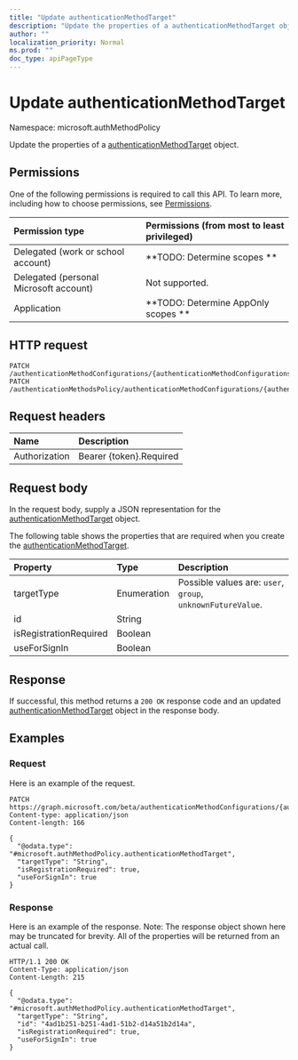 ```yaml
---
title: "Update authenticationMethodTarget"
description: "Update the properties of a authenticationMethodTarget object."
author: ""
localization_priority: Normal
ms.prod: ""
doc_type: apiPageType
---
```


# Update authenticationMethodTarget

Namespace: microsoft.authMethodPolicy

Update the properties of a [authenticationMethodTarget](../resources/microsoft.authmethodpolicy-authenticationmethodtarget.md) object.

## Permissions
One of the following permissions is required to call this API. To learn more, including how to choose permissions, see [Permissions](/concepts/permissions-reference.md).

|Permission type|Permissions (from most to least privileged)|
|:---|:---|
|Delegated (work or school account)|**TODO: Determine scopes **|
|Delegated (personal Microsoft account)|Not supported.|
|Application|**TODO: Determine AppOnly scopes **|

## HTTP request
<!-- {
  "blockType": "ignored"
}
-->
``` http
PATCH /authenticationMethodConfigurations/{authenticationMethodConfigurationsId}/includeTargets/{authenticationMethodTargetId}
PATCH /authenticationMethodsPolicy/authenticationMethodConfigurations/{authenticationMethodConfigurationId}/includeTargets/{authenticationMethodTargetId}
```

## Request headers
|Name|Description|
|:---|:---|
|Authorization|Bearer {token}.Required|

## Request body
In the request body, supply a JSON representation for the [authenticationMethodTarget](../resources/microsoft.authmethodpolicy-authenticationmethodtarget.md) object.

The following table shows the properties that are required when you create the [authenticationMethodTarget](../resources/microsoft.authmethodpolicy-authenticationmethodtarget.md).

|Property|Type|Description|
|:---|:---|:---|
|targetType|Enumeration| Possible values are: `user`, `group`, `unknownFutureValue`.|
|id|String||
|isRegistrationRequired|Boolean||
|useForSignIn|Boolean||



## Response
If successful, this method returns a `200 OK` response code and an updated [authenticationMethodTarget](../resources/microsoft.authmethodpolicy-authenticationmethodtarget.md) object in the response body.

## Examples

### Request
Here is an example of the request.
<!-- {
  "blockType": "request",
  "name": "update_authenticationmethodtarget"
}
-->
``` http
PATCH https://graph.microsoft.com/beta/authenticationMethodConfigurations/{authenticationMethodConfigurationsId}/includeTargets/{authenticationMethodTargetId}
Content-type: application/json
Content-length: 166

{
  "@odata.type": "#microsoft.authMethodPolicy.authenticationMethodTarget",
  "targetType": "String",
  "isRegistrationRequired": true,
  "useForSignIn": true
}
```

### Response
Here is an example of the response. Note: The response object shown here may be truncated for brevity. All of the properties will be returned from an actual call.
<!-- {
  "blockType": "response",
  "truncated": true
}
-->
``` http
HTTP/1.1 200 OK
Content-Type: application/json
Content-Length: 215

{
  "@odata.type": "#microsoft.authMethodPolicy.authenticationMethodTarget",
  "targetType": "String",
  "id": "4ad1b251-b251-4ad1-51b2-d14a51b2d14a",
  "isRegistrationRequired": true,
  "useForSignIn": true
}
```

